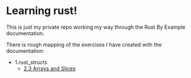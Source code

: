 # Learning rust!

This is just my private repo working my way through the Rust By Example documentation.

There is rough mapping of the exercises I have created with the documentation:

* 1.rust_structs
  * [2.3 Arrays and Slices](https://doc.rust-lang.org/stable/rust-by-example/primitives/array.html)